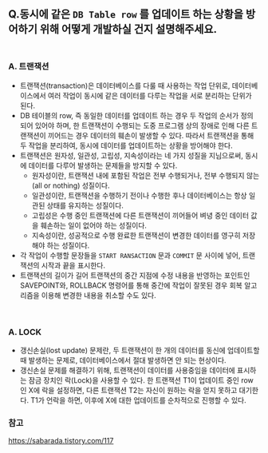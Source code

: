 ## Q.동시에 같은 `DB Table row` 를 업데이트 하는 상황을 방어하기 위해 어떻게 개발하실 건지 설명해주세요. <br/><br/>

### A. 트랜잭션

- 트랜잭션(transaction)은 데이터베이스를 다룰 때 사용하는 작업 단위로, 데이터베이스에서 여러 작업이 동시에 같은 데이터를 다루는 작업을 서로 분리하는 단위가 된다.
- DB 테이블의 row, 즉 동일한 데이터를 업데이트 하는 경우 두 작업의 순서가 정의되어 있어야 하며, 한 트랜잭션이 수행되는 도중 프로그램 상의 장애로 인해 다른 트랜잭션이 끼어드는 경우 데이터의 훼손이 발생할 수 있다. 따라서 트랜잭션을 통해 두 작업을 분리하여, 동시에 데이터를 업데이트하는 상황을 방어해야 한다.
- 트랜잭션은 원자성, 일관성, 고립성, 지속성이라는 네 가지 성질을 지님으로써, 동시에 데이터를 다루어 발생하는 문제들을 방지할 수 있다.
  - 원자성이란, 트랜잭션 내에 포함된 작업은 전부 수행되거나, 전부 수행되지 않는 (all or nothing) 성질이다.
  - 일관성이란, 트랜잭션을 수행하기 전이나 수행한 후나 데이터베이스는 항상 일관된 상태를 유지하는 성질이다.
  - 고립성은 수행 중인 트랜잭션에 다른 트랜잭션이 끼어들어 벼녕 중인 데이터 값을 훼손하는 일이 없어야 하는 성질이다.
  - 지속성이란, 성공적으로 수행 완료한 트랜잭션이 변경한 데이터를 영구히 저장해야 하는 성질이다.
- 각 작업이 수행할 문장들을 `START RANSACTION` 문과 `COMMIT` 문 사이에 넣어, 트랜잭션의 시작과 끝을 표시한다.
- 트랜잭션의 길이가 길어 트랜잭션의 중간 지점에 수정 내용을 반영하는 포인트인 SAVEPOINT와, ROLLBACK 명령어를 통해 중간에 작업이 잘못된 경우 회복 알고리즘을 이용해 변경한 내용을 취소할 수도 있다.

<br>

### A. LOCK

- 갱신손실(lost update) 문제란, 두 트랜잭션이 한 개의 데이터를 동신에 업데이트할 때 발생하는 문제로, 데이터베이스에서 절대 발생하면 안 되는 현상이다.
- 갱신손실 문제를 해결하기 위해, 트랜잭션이 데이터를 사용중임을 데이터에 표시하는 잠금 장치인 락(Lock)을 사용할 수 있다. 한 트랜잭션 T1이 업데이트 중인 row인 X에 락을 설정하면, 다른 트랜잭션 T2는 자신이 원하는 락을 얻지 못하고 대기한다. T1가 언락을 하면, 이후에 X에 대한 업데이트를 순차적으로 진행할 수 있다.

### 참고

https://sabarada.tistory.com/117
